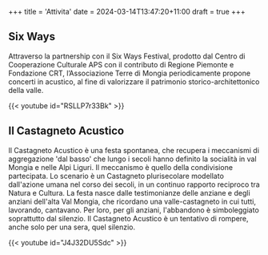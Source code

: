 +++
title = 'Attivita'
date = 2024-03-14T13:47:20+11:00
draft = true
+++

## Six Ways

Attraverso la partnership con il Six Ways Festival, prodotto dal Centro di Cooperazione Culturale APS con il contributo di Regione Piemonte e Fondazione CRT, l’Associazione Terre di Mongia periodicamente propone concerti in acustico, al fine di valorizzare il patrimonio storico-architettonico della valle.

{{< youtube id="RSLLP7r33Bk" >}}

## Il Castagneto Acustico

Il Castagneto Acustico è una festa spontanea, che recupera i meccanismi di aggregazione 'dal basso' che lungo i secoli hanno definito la socialità in val Mongia e nelle Alpi Liguri. Il meccanismo è quello della condivisione partecipata. 
Lo scenario è un Castagneto plurisecolare modellato dall'azione umana nel corso dei secoli, in un continuo rapporto reciproco tra Natura e Cultura.
La festa nasce dalle testimonianze delle anziane e degli anziani dell'alta Val Mongia, che ricordano una valle-castagneto in cui tutti, lavorando, cantavano. Per loro, per gli anziani, l'abbandono è simboleggiato soprattutto dal silenzio. Il Castagneto Acustico è un tentativo di rompere, anche solo per una sera, quel silenzio.

{{< youtube id="J4J32DU5Sdc" >}}

